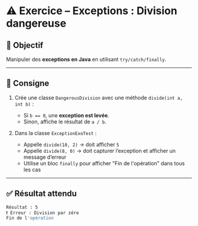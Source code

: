 # ⚠️ Exercice – Exceptions : Division dangereuse

## 🎯 Objectif

Manipuler des **exceptions en Java** en utilisant `try/catch/finally`.

---

## 📜 Consigne

1. Crée une classe `DangerousDivision` avec une méthode `divide(int a, int b)` :
   - Si `b == 0`, une **exception est levée**.
   - Sinon, affiche le résultat de `a / b`.

2. Dans la classe `ExceptionExoTest` :
   - Appelle `divide(10, 2)` → doit afficher `5`
   - Appelle `divide(8, 0)` → doit capturer l’exception et afficher un message d’erreur
   - Utilise un bloc `finally` pour afficher "Fin de l'opération" dans tous les cas

---

## ✅ Résultat attendu

```bash
Résultat : 5
❗ Erreur : Division par zéro
Fin de l'opération
